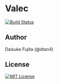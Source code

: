 # Valec

[![Build Status](https://travis-ci.org/dtan4/valec.svg?branch=master)](https://travis-ci.org/dtan4/valec)

## Author

Daisuke Fujita (@dtan4)

## License

[![MIT License](http://img.shields.io/badge/license-MIT-blue.svg?style=flat)](LICENSE)
